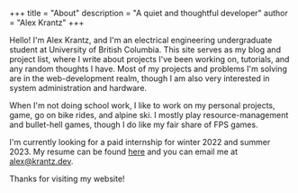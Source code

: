+++
title = "About"
description = "A quiet and thoughtful developer"
author = "Alex Krantz"
+++

Hello! I'm Alex Krantz, and I'm an electrical engineering undergraduate student at University of British Columbia.
This site serves as my blog and project list, where I write about projects I've been working on, tutorials, and any random thoughts I have.
Most of my projects and problems I'm solving are in the web-development realm, though I am also very interested in system administration and hardware.

When I'm not doing school work, I like to work on my personal projects, game, go on bike rides, and alpine ski.
I mostly play resource-management and bullet-hell games, though I do like my fair share of FPS games.

I'm currently looking for a paid internship for winter 2022 and summer 2023.
My resume can be found [here](https://krantz.to/resume) and you can email me at [alex@krantz.dev](mailto:alex@krantz.dev).

Thanks for visiting my website! 
